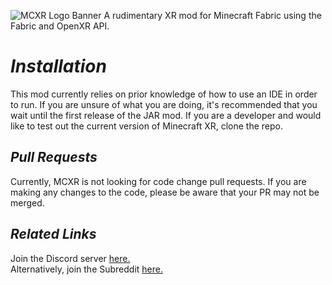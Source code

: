 ![MCXR Logo Banner](https://user-images.githubusercontent.com/51373236/114272119-ad237800-9a0c-11eb-8786-6275555a594b.png)
A rudimentary XR mod for Minecraft Fabric using the Fabric and OpenXR API.

# *Installation*
This mod currently relies on prior knowledge of how to use an IDE in order to run. If you are unsure of what you are doing, it's recommended that you wait until the first release of the JAR mod. If you are a developer and would like to test out the current version of Minecraft XR, clone the repo.

## *Pull Requests*
Currently, MCXR is not looking for code change pull requests. If you are making any changes to the code, please be aware that your PR may not be merged.

## *Related Links*
Join the Discord server [here.](https://discord.gg/fyBye2ptkS)<br />
Alternatively, join the Subreddit [here.](https://www.reddit.com/r/MinecraftXR/)

